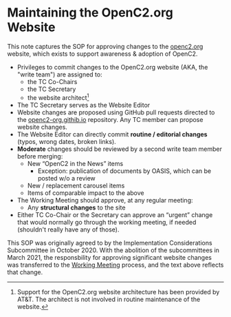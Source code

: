 # Maintaining the OpenC2.org Website

This note captures the SOP for approving changes to the
[openc2.org](https://www.openc2.org) website, which exists to
support awareness & adoption of OpenC2. 

 - Privileges to commit changes to the OpenC2.org website (AKA,
   the "write team") are assigned to:
   - the TC Co-Chairs
   - the TC Secretary
   - the website architect[^1]
 - The TC Secretary serves as the Website Editor
 - Website changes are proposed using GitHub pull requests
   directed to the
   [openc2-org.githib.io](https://github.com/OpenC2-org/openc2-org.github.io)
   repository. Any TC member can propose website changes.
 - The Website Editor can directly commit **routine / editorial
   changes** (typos, wrong dates, broken links).
 - **Moderate** changes should be reviewed by a second write team
   member before merging:
   - New “OpenC2 in the News” items
     - Exception: publication of documents by OASIS, which can be
       posted w/o a review
   - New / replacement carousel items
   - Items of comparable impact to the above
 - The Working Meeting should approve, at any regular meeting:
   - Any **structural changes** to the site
 - Either TC Co-Chair or the Secretary can approve an “urgent”
   change that would normally go through the working meeting, if
   needed (shouldn't really have any of those).


This SOP was originally agreed to by the Implementation
Considerations Subcommittee in October 2020. With the abolition
of the subcommittees in March 2021, the responsbility for
approving significant website changes was transferred to the
[Working Meeting](Working-Meeting-Process.md) process, and the
text above reflects that change.

[^1]: Support for the OpenC2.org website architecture has been
provided by AT&T. The architect is not involved in routine
maintenance of the website.